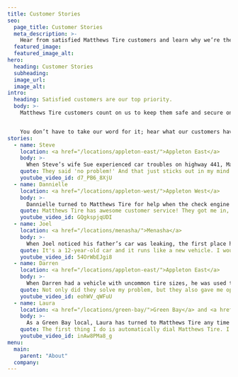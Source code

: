 ```yaml
---
title: Customer Stories
seo:
  page_title: Customer Stories
  meta_description: >-
    Hear from satisfied Matthews Tire customers and learn why we’re the trusted tire and auto shop in Northeast Wisconsin.
  featured_image:
  featured_image_alt:
hero:
  heading: Customer Stories
  subheading:
  image_url:
  image_alt:
intro:
  heading: Satisfied customers are our top priority.
  body: >-
    Matthews Tire customers count on us to keep them safe and secure on the road by providing top-quality tires and auto service⎯satisfaction guaranteed! 


    You don’t have to take our word for it; hear what our customers have to say about the exemplary service at Matthews Tire in the testimonial videos below.
stories:
  - name: Steve
    location: <a href="/locations/appleton-east/">Appleton East</a>
    body: >-
      When Steve’s wife Sue experienced car troubles on highway 441, Matthews Tire was her first call. The auto technicians in Darboy worked quickly to pick up Sue’s car, drive her to work and complete the necessary repairs the same day, as she and Steve had planned to take a road trip. The Matthews Tire technicians not only completed the repairs ahead of schedule but personally dropped off Sue’s car when service was complete, ensuring that she and Steve could enjoy their vacation stress-free!
    quote: They said 'no problem!' And that just sticks out in my mind as great customer service!
    youtube_video_id: d7_PB6_8XjU
  - name: Dannielle
    location: <a href="/locations/appleton-west/">Appleton West</a>
    body: >-
      Dannielle turned to Matthews Tire for help when the check engine light went on in her car during a road trip to South Dakota. The Matthews Tire technicians in Appleton helped her find the nearest location and got her in quickly so that she could be back on the road as soon as possible.
    quote: Matthews Tire has awesome customer service! They got me in, checked it out, and I had peace of mind all the way to South Dakota.
    youtube_video_id: GQgkspjqUDI
  - name: Joel
    location: <a href="/locations/menasha/">Menasha</a>
    body: >-
      When Joel noticed his father’s car was leaking, the first place he thought to call was Matthews Tire. Not only were the expert technicians at the Menasha auto shop able to repair the leak but they discovered two broken struts that were a safety concern and repaired those as well. Now, Joel can rest assured that his dad is safe on the road.
    quote: It's a 12-year-old car and it runs like a new vehicle. I wouldn't think of going to any other service or tech!
    youtube_video_id: 54OrWbEJgi8
  - name: Darren
    location: <a href="/locations/appleton-east/">Appleton East</a>
    body: >-
      When Darren had a vehicle with uncommon tire sizes, he was used to finding limited tire options at other tire and auto shops. At Matthews Tire, he was happily surprised to be met with a team of expert technicians who went the extra mile to provide additional alternatives he could consider. Thanks to the Matthews Tire mechanics in Darboy, Darren was able to choose from a selection of quality tires fit for his car and needs.
    quote: Not only did they solve my problem, but they also gave me options to choose from which would best fit my needs.
    youtube_video_id: eohWV_qWFuU
  - name: Laura
    location: <a href="/locations/green-bay/">Green Bay</a> and <a href="/locations/appleton-west/">Appleton West</a>
    body: >-
      As a Green Bay local, Laura has turned to Matthews Tire any time her car has troubles throughout the years. When her belt blew out in Green Bay, the Matthews Tire technician Laura spoke to on the phone helped her calm down and navigate to the nearest location. They began repairs as soon as she pulled in. Laura was also assisted when she needed a last-minute installation of four new tires, which the technicians in Appleton were able to complete in just 45 minutes. Thanks to the team at Matthews Tire, Laura knows she always has someone to call for automotive services, no matter where she is in Northeast Wisconsin.
    quote: The first thing I do is automatically dial Matthews Tire. I'm not going anywhere else. I love these people.
    youtube_video_id: inAw8PMa8_g
menu:
  main:
    parent: "About"
  company:
---
```

